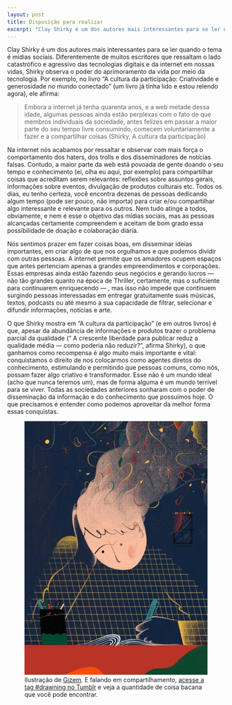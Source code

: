```yaml
---
layout: post
title: Disposição para realizar
excerpt: "Clay Shirky é um dos autores mais interessantes para se ler quando o tema é mídias sociais. Diferentemente de muitos escritores que ressaltam o lado catastrófico e agressivo das tecnologias digitais e da internet em nossas vidas, Shirky observa o poder do aprimoramento da vida por meio da tecnologia."
---
```


Clay Shirky é um dos autores mais interessantes para se ler quando o tema é mídias sociais. Diferentemente de muitos escritores que ressaltam o lado catastrófico e agressivo das tecnologias digitais e da internet em nossas vidas, Shirky observa o poder do aprimoramento da vida por meio da tecnologia. Por exemplo, no livro “A cultura da participação: Criatividade e generosidade no mundo conectado” (um livro já tinha lido e estou relendo agora), ele afirma:

> Embora a internet já tenha quarenta anos, e a web metade dessa idade, algumas pessoas ainda estão perplexas com o fato de que membros individuais da sociedade, antes felizes em passar a maior parte do seu tempo livre consumindo, comecem voluntariamente a fazer e a compartilhar coisas (Shirky, A cultura da participação)

Na internet nós acabamos por ressaltar e observar com mais força o comportamento dos haters, dos trolls e dos disseminadores de notícias falsas. Contudo, a maior parte da web está povoada de gente doando o seu tempo e conhecimento (ei, olha eu aqui, por exemplo) para compartilhar coisas que acreditam serem relevantes: reflexões sobre assuntos gerais, informações sobre eventos, divulgação de produtos culturais etc. Todos os dias, eu tenho certeza, você encontra dezenas de pessoas dedicando algum tempo (pode ser pouco, não importa) para criar e/ou compartilhar algo interessante e relevante para os outros. Nem tudo atinge a todos, obviamente, e nem é esse o objetivo das mídias sociais, mas as pessoas alcançadas certamente compreendem e aceitam de bom grado essa possibilidade de doação e colaboração diária.

Nós sentimos prazer em fazer coisas boas, em disseminar ideias importantes, em criar algo de que nos orgulhamos e que podemos dividir com outras pessoas. A internet permite que os amadores ocupem espaços que antes pertenciam apenas a grandes empreendimentos e corporações. Essas empresas ainda estão fazendo seus negócios e gerando lucros — não tão grandes quanto na época de Thriller, certamente, mas o suficiente para continuarem enriquecendo — , mas isso não impede que continuem surgindo pessoas interessadas em entregar gratuitamente suas músicas, textos, podcasts ou até mesmo a sua capacidade de filtrar, selecionar e difundir informações, notícias e arte.

O que Shirky mostra em “A cultura da participação” (e em outros livros) é que, apesar da abundância de informações e produtos trazer o problema parcial da qualidade (“ A crescente liberdade para publicar reduz a qualidade média — como poderia não reduzir?”, afirma Shirky), o que ganhamos como recompensa é algo muito mais importante e vital: conquistamos o direito de nos colocarmos como agentes diretos do conhecimento, estimulando e permitindo que pessoas comuns, como nós, possam fazer algo criativo e transformador. Esse não é um mundo ideal (acho que nunca teremos um), mas de forma alguma é um mundo terrível para se viver. Todas as sociedades anteriores sonharam com o poder de disseminação da informação e do conhecimento que possuímos hoje. O que precisamos é entender como podemos aproveitar da melhor forma essas conquistas.

<figure>
    <img src="/assets/images/realizar.jpeg">
    <figcaption>Ilustração de <a href="http://littleteashi.tumblr.com/">Gizem</a>. E falando em compartilhamento, <a href="https://www.tumblr.com/tagged/drawing">acesse a tag #drawning no Tumblr</a> e veja a quantidade de coisa bacana que você pode encontrar.</figcaption>
</figure>
